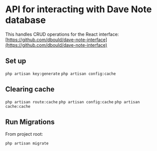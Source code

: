 # API for interacting with Dave Note database
This handles CRUD operations for the React interface: [https://github.com/dbould/dave-note-interface](https://github.com/dbould/dave-note-interface)

## Set up
`php artisan key:generate`
`php artisan config:cache`

## Clearing cache
`php artisan route:cache`
`php artisan config:cache`
`php artisan cache:cache`

## Run Migrations
From project root:

```php artisan migrate```

